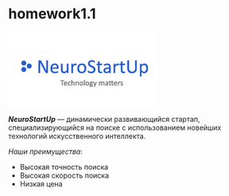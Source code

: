# homework1.1

![](logo.png)

***NeuroStartUp*** — динамически развивающийся стартап, специализирующийся на поиске с использованием новейших технологий искусственного интеллекта.

*Наши преимущества*:
* Высокая точность поиска
* Высокая скорость поиска
* Низкая цена
